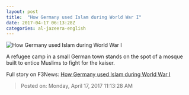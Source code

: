 ```yaml
---
layout: post
title:  "How Germany used Islam during World War I"
date: 2017-04-17 06:13:28Z
categories: al-jazeera-english
---
```


![How Germany used Islam during World War I](http://www.aljazeera.com/mritems/Images/2017/4/11/c4b94bf169eb4baabcb5da541b3a6498_18.jpg)

A refugee camp in a small German town stands on the spot of a mosque built to entice Muslims to fight for the kaiser.


Full story on F3News: [How Germany used Islam during World War I](http://www.f3nws.com/n/KC3bNJ)

> Posted on: Monday, April 17, 2017 11:13:28 AM
